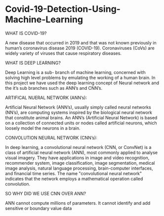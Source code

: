 # Covid-19-Detection-Using-Machine-Learning

WHAT IS COVID-19?

A new disease that occurred in 2019 and that was not known previously in human’s coronavirus disease 2019 (COVID-19). Coronaviruses (CoVs) are widely variety of viruses that cause respiratory diseases.


WHAT IS DEEP LEARNING?

Deep Learning is a sub- branch of machine learning, concerned with solving high level problems by emulating the working of a human brain. In this project we have used the deep learning concept of Neural network and the it’s sub branches such as ANN’s and CNN’s.


ARTIFICAL NUERAL NETWORK (ANN’s):

Artificial Neural Network (ANN’s), usually simply called neural networks (NN’s), are computing systems inspired by the biological neural network that constitute animal brains. An ANN’s (Artificial Neural Network) is based on a collection of connected units or nodes called artificial neurons, which loosely model the neurons in a brain.


CONVOLUTION NEURAL NETWORK (CNN’s):

In deep learning, a convolutional neural network (CNN, or ConvNet) is a class of artificial neural network (ANN), most commonly applied to analyse visual imagery. They have applications in image and video recognition, recommender system, image classification, image segmentation, medical image analysis, natural language processing, brain-computer interfaces, and financial time series. The name "convolutional neural network" indicates that the network employs a mathematical operation called convolution.


SO WHY DID WE USE CNN OVER ANN?

ANN cannot compute millions of parameters. It cannot identify and add sensitive or boundary value data

